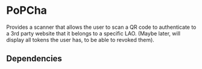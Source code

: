 # PoPCha

Provides a scanner that allows the user to scan a QR code to authenticate to a 3rd party website that it belongs to a specific LAO. (Maybe later, will display all tokens the user has, to be able to revoked them).

## Dependencies

